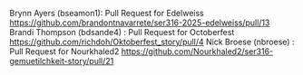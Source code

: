 Brynn Ayers (bseamon1): Pull Request for Edelweiss https://github.com/brandontnavarrete/ser316-2025-edelweiss/pull/13
Brandi Thompson (bdsande4) : Pull Request for Octoberfest https://github.com/richdoh/Oktoberfest_story/pull/4
Nick Broese (nbroese) : Pull Request for Nourkhaled2 https://github.com/Nourkhaled2/ser316-gemuetilchkeit-story/pull/21
